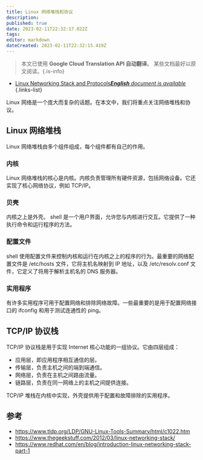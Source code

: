 ```yaml
---
title: Linux 网络堆栈和协议
description: 
published: true
date: 2023-02-11T22:32:17.022Z
tags: 
editor: markdown
dateCreated: 2023-02-11T22:32:15.419Z
---
```


> 本文已使用 **Google Cloud Translation API 自动翻译**。
某些文档最好以原文阅读。{.is-info}



- [Linux Networking Stack and Protocols***English** document is available*](/en/Knowledge-base/Linux/linux-networking-stack-and-protocols)
{.links-list}


Linux 网络是一个庞大而复杂的话题。在本文中，我们将重点关注网络堆栈和协议。

## Linux 网络堆栈

Linux 网络堆栈由多个组件组成，每个组件都有自己的作用。

### 内核

Linux 网络堆栈的核心是内核。内核负责管理所有硬件资源，包括网络设备。它还实现了核心网络协议，例如 TCP/IP。

### 贝壳

内核之上是外壳。 shell 是一个用户界面，允许您与内核进行交互。它提供了一种执行命令和运行程序的方法。

### 配置文件

shell 使用配置文件来控制内核和运行在内核之上的程序的行为。最重要的网络配置文件是 /etc/hosts 文件，它将主机名映射到 IP 地址，以及 /etc/resolv.conf 文件，它定义了将用于解析主机名的 DNS 服务器。

### 实用程序

有许多实用程序可用于配置网络和排除网络故障。一些最重要的是用于配置网络接口的 ifconfig 和用于测试连通性的 ping。

## TCP/IP 协议栈

TCP/IP 协议栈是用于实现 Internet 核心功能的一组协议。它由四层组成：

- 应用层，即应用程序相互通信的层。
- 传输层，负责主机之间的端到端通信。
- 网络层，负责在主机之间路由流量。
- 链路层，负责在同一网络上的主机之间提供连接。

TCP/IP 堆栈在内核中实现，外壳提供用于配置和故障排除的实用程序。

## 参考

- https://www.tldp.org/LDP/GNU-Linux-Tools-Summary/html/c1022.htm
- https://www.thegeekstuff.com/2012/03/linux-networking-stack/
- https://www.redhat.com/en/blog/introduction-linux-networking-stack-part-1